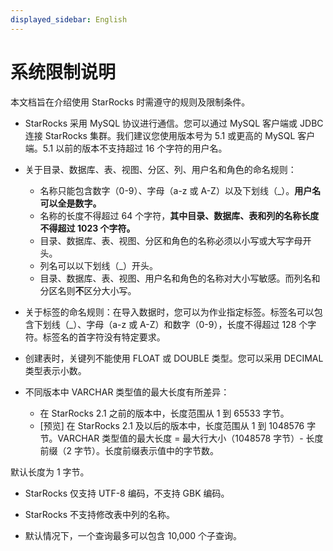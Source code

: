 ```yaml
---
displayed_sidebar: English
---
```


# 系统限制说明

本文档旨在介绍使用 StarRocks 时需遵守的规则及限制条件。

- StarRocks 采用 MySQL 协议进行通信。您可以通过 MySQL 客户端或 JDBC 连接 StarRocks 集群。我们建议您使用版本号为 5.1 或更高的 MySQL 客户端。5.1 以前的版本不支持超过 16 个字符的用户名。

- 关于目录、数据库、表、视图、分区、列、用户名和角色的命名规则：

  - 名称只能包含数字（0-9）、字母（a-z 或 A-Z）以及下划线（\_）。**用户名可以全是数字。**
  - 名称的长度不得超过 64 个字符，**其中目录、数据库、表和列的名称长度不得超过 1023 个字符。**
  - 目录、数据库、表、视图、分区和角色的名称必须以小写或大写字母开头。
  - 列名可以以下划线（\_）开头。
  - 目录、数据库、表、视图、用户名和角色的名称对大小写敏感。而列名和分区名则**不**区分大小写。

- 关于标签的命名规则：在导入数据时，您可以为作业指定标签。标签名可以包含下划线（\_）、字母（a-z 或 A-Z）和数字（0-9），长度不得超过 128 个字符。标签名的首字符没有特定要求。

- 创建表时，关键列不能使用 FLOAT 或 DOUBLE 类型。您可以采用 DECIMAL 类型表示小数。

- 不同版本中 VARCHAR 类型值的最大长度有所差异：

  - 在 StarRocks 2.1 之前的版本中，长度范围从 1 到 65533 字节。
  - [预览] 在 StarRocks 2.1 及以后的版本中，长度范围从 1 到 1048576 字节。VARCHAR 类型值的最大长度 = 最大行大小（1048578 字节）- 长度前缀（2 字节）。长度前缀表示值中的字节数。

默认长度为 1 字节。

- StarRocks 仅支持 UTF-8 编码，不支持 GBK 编码。

- StarRocks 不支持修改表中列的名称。

- 默认情况下，一个查询最多可以包含 10,000 个子查询。
